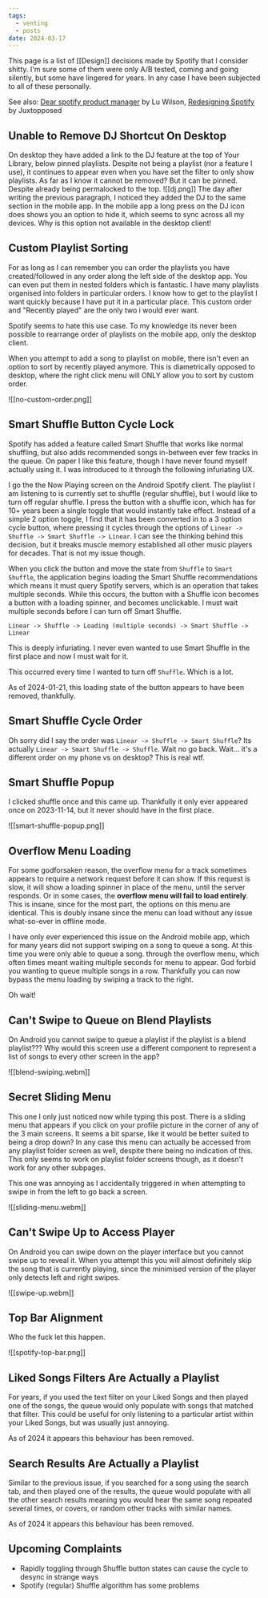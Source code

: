 ```yaml
---
tags:
  - venting
  - posts
date: 2024-03-17
---
```

This page is a list of [[Design]] decisions made by Spotify that I consider shitty.  I'm sure some of them were only A/B tested, coming and going silently, but some have lingered for years. In any case I have been subjected to all of these personally.

See also: [Dear spotify product manager](https://www.todepond.com/wikiblogarden/work/dear-spotify/) by Lu Wilson, [Redesigning Spotify](https://www.youtube.com/watch?v=suhEIUapSJQ) by Juxtopposed

## Unable to Remove DJ Shortcut On Desktop

On desktop they have added a link to the DJ feature at the top of Your Library, below pinned playlists.  Despite not being a playlist (nor a feature I use), it continues to appear even when you have set the filter to only show playlists.  As far as I know it cannot be removed?  But it can be pinned.  Despite already being permalocked to the top.
![[dj.png]]
The day after writing the previous paragraph, I noticed they added the DJ to the same section in the mobile app. In the mobile app a long press on the DJ icon does shows you an option to hide it, which seems to sync across all my devices.  Why is this option not available in the desktop client!
## Custom Playlist Sorting

For as long as I can remember you can order the playlists you have created/followed in any order along the left side of the desktop app. You can even put them in nested folders which is fantastic.  I have many playlists organised into folders in particular orders.  I know how to get to the playlist I want quickly because I have put it in a particular place. This custom order and "Recently played" are the only two i would ever want.

Spotify seems to hate this use case.  To my knowledge its never been possible to rearrange order of playlists on the mobile app, only the desktop client.

When you attempt to add a song to playlist on mobile, there isn't even an option to sort by recently played anymore.  This is diametrically opposed to desktop, where the right click menu will ONLY allow you to sort by custom order. 

![[no-custom-order.png]]


## Smart Shuffle Button Cycle Lock

Spotify has added a feature called Smart Shuffle that works like normal shuffling, but also adds recommended songs in-between ever few tracks in the queue.  On paper I like this feature, though I have never found myself actually using it. I was introduced to it through the following infuriating UX.

I go the the Now Playing screen on the Android Spotify client. The playlist I am listening to is currently set to shuffle (regular shuffle), but I would like to turn off regular shuffle.  I press the button with a shuffle icon, which has for 10+ years been a single toggle that would instantly take effect.  Instead of a simple 2 option toggle, I find that it has been converted in to a 3 option cycle button, where pressing it cycles through the options of `Linear -> Shuffle -> Smart Shuffle -> Linear`. I can see the thinking behind this decision, but it breaks muscle memory established all other music players for decades.  That is not my issue though.

When you click the button and move the state from `Shuffle` to `Smart Shuffle`, the application begins loading the Smart Shuffle recommendations which means it must query Spotify servers, which is an operation that takes multiple seconds.  While this occurs, the button with a Shuffle icon becomes a button with a loading spinner, and becomes unclickable. I must wait multiple seconds before I can turn off Smart Shuffle.

`Linear -> Shuffle -> Loading (multiple seconds) -> Smart Shuffle -> Linear`

This is deeply infuriating.  I never even wanted to use Smart Shuffle in the first place and now I must wait for it.

This occurred every time I wanted to turn off  `Shuffle`.  Which is a lot.

As of 2024-01-21, this loading state of the button appears to have been removed, thankfully.

## Smart Shuffle Cycle Order

Oh sorry did I say the order was `Linear -> Shuffle -> Smart Shuffle`?  Its actually `Linear -> Smart Shuffle -> Shuffle`.  Wait no go back.  Wait... it's a different order on my phone vs on desktop? This is real wtf.

## Smart Shuffle Popup

I clicked shuffle once and this came up. Thankfully it only ever appeared once on 2023-11-14, but it never should have in the first place. 

![[smart-shuffle-popup.png]]

## Overflow Menu Loading

For some godforsaken reason, the overflow menu for a track sometimes appears to require a network request before it can show.  If this request is slow, it will show a loading spinner in place of the menu, until the server responds.  Or in some cases, the **overflow menu will fail to load entirely**.  This is insane, since for the most part, the options on this menu are identical.  This is doubly insane since the menu can load without any issue what-so-ever in offline mode.

I have only ever experienced this issue on the Android mobile app, which for many years did not support swiping on a song to queue a song.  At this time you were only able to queue a song. through the overflow menu, which often times meant waiting multiple seconds for menu to appear.  God forbid you wanting to queue multiple songs in a row. Thankfully you can now bypass the menu loading by swiping a track to the right.

Oh wait!

## Can't Swipe to Queue on Blend Playlists

On Android you cannot swipe to queue a playlist if the playlist is a blend playlist??? Why would this screen use a different component to represent a list of songs to every other screen in the app? 

![[blend-swiping.webm]]

## Secret Sliding Menu

This one I only just noticed now while typing this post. There is a sliding menu that appears if you click on your profile picture in the corner of any of the 3 main screens.  It seems a bit sparse, like it would be better suited to being a drop down? In any case this menu can actually be accessed from any playlist folder screen as well, despite there being no indication of this.  This only seems to work on playlist folder screens though, as it doesn't work for any other subpages.

This one was annoying as I accidentally triggered in when attempting to swipe in from the left to go back a screen.

![[sliding-menu.webm]]

## Can't Swipe Up to Access Player

On Android you can swipe down on the player interface but you cannot swipe up to reveal it.  When you attempt this you will almost definitely skip the song that is currently playing, since the minimised version of the player only detects left and right swipes.

![[swipe-up.webm]]

## Top Bar Alignment

Who the fuck let this happen.

![[spotify-top-bar.png]]

## Liked Songs Filters Are Actually a Playlist

For years, if you used the text filter on your Liked Songs and then played one of the songs, the queue would only populate with songs that matched that filter.  This could be useful for only listening to a particular artist within your Liked Songs, but was usually just annoying.

As of 2024 it appears this behaviour has been removed.
## Search Results Are Actually a Playlist

Similar to the previous issue, if you searched for a song using the search tab, and then played one of the results, the queue would populate with all the other search results meaning you would hear the same song repeated several times, or covers, or random other tracks with similar names.

As of 2024 it appears this behaviour has been removed.

## Upcoming Complaints

- Rapidly toggling through Shuffle button states can cause the cycle to desync in strange ways
- Spotify (regular) Shuffle algorithm has some problems